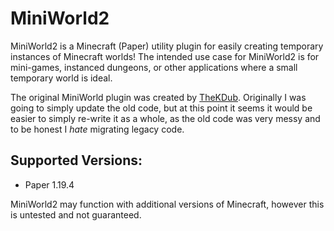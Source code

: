 # MiniWorld2

MiniWorld2 is a Minecraft (Paper) utility plugin for easily creating temporary instances of Minecraft worlds!
The intended use case for MiniWorld2 is for mini-games, instanced dungeons, or other applications where
a small temporary world is ideal.

The original MiniWorld plugin was created by [TheKDub](https://github.com/thekdub). Originally I was going to simply
update the old code, but at this point it seems it would be easier to simply re-write it as a whole, as the old code
was very messy and to be honest I *hate* migrating legacy code.

## Supported Versions:
- Paper 1.19.4

MiniWorld2 may function with additional versions of Minecraft, however this is untested and not guaranteed.
